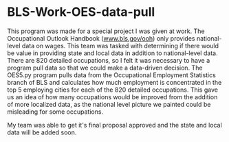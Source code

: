 # BLS-Work-OES-data-pull
This program was made for a special project I was given at work. The Occupational Outlook Handbook (www.bls.gov/ooh)
only provides national-level data on wages. This team was tasked with determining if there would be value
in providing state and local data in addition to national-level data. There are 820 detailed occupations, 
so I felt it was necessary to have a program pull data so that we could make a data-driven decision. 
The OES5.py program pulls data from the Occupational Employment Statistics branch of BLS and calculates how much employment is concentrated
in the top 5 employing cities for each of the 820 detailed occupations. This gave us an idea of how many occupations
would be improved from the addition of more localized data, as the national level picture we painted could be 
misleading for some occupations. 

My team was able to get it's final proposal approved and the state and local data will be added soon.

